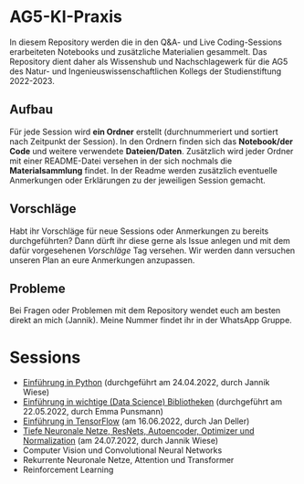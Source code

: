 # AG5-KI-Praxis
In diesem Repository werden die in den Q&amp;A- und Live Coding-Sessions erarbeiteten Notebooks und zusätzliche Materialien gesammelt. Das Repository dient daher als Wissenshub und Nachschlagewerk für die AG5 des Natur- und Ingenieuswissenschaftlichen Kollegs der Studienstiftung 2022-2023.

## Aufbau
Für jede Session wird **ein Ordner** erstellt (durchnummeriert und sortiert nach Zeitpunkt der Session). In den Ordnern finden sich das **Notebook/der Code** und weitere verwendete **Dateien/Daten**. Zusätzlich wird jeder Ordner mit einer README-Datei versehen in der sich nochmals die **Materialsammlung** findet. In der Readme werden zusätzlich eventuelle Anmerkungen oder Erklärungen zu der jeweiligen Session gemacht.

## Vorschläge
Habt ihr Vorschläge für neue Sessions oder Anmerkungen zu bereits durchgeführten? Dann dürft ihr diese gerne als Issue anlegen und mit dem dafür vorgesehenen *Vorschläge* Tag versehen. Wir werden dann versuchen unseren Plan an eure Anmerkungen anzupassen.

## Probleme
Bei Fragen oder Problemen mit dem Repository wendet euch am besten direkt an mich (Jannik). Meine Nummer findet ihr in der WhatsApp Gruppe.

# Sessions
- [Einführung in Python](/01_Einfuehrung%20in%20Python/README.md) (durchgeführt am 24.04.2022, durch Jannik Wiese)
- [Einführung in wichtige (Data Science) Bibliotheken](/02_Datengedöns%20und%20ML%20in%20Python/README.md) (durchgeführt am 22.05.2022, durch Emma Punsmann)
- [Einführung in TensorFlow](/03_Einfuehrung%20in%20Tensorflow/README.md) (am 16.06.2022, durch Jan Deller)
- [Tiefe Neuronale Netze, ResNets, Autoencoder, Optimizer und Normalization](/04_Deep%20Neural%20Networks/README.md) (am 24.07.2022, durch Jannik Wiese)
- Computer Vision und Convolutional Neural Networks
- Rekurrente Neuronale Netze, Attention und Transformer
- Reinforcement Learning

